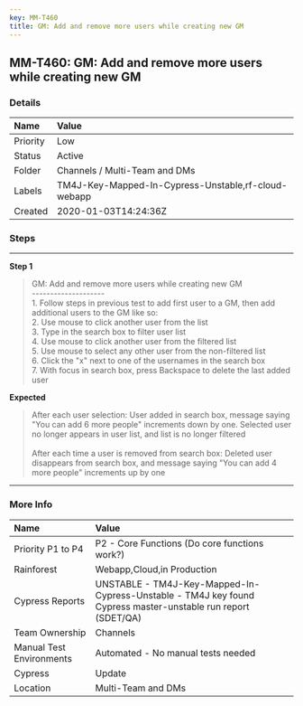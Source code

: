 ```yaml
---
key: MM-T460
title: GM: Add and remove more users while creating new GM
---
```


## MM-T460: GM: Add and remove more users while creating new GM

### Details

| Name     | Value                                               |
| :------- | :-------------------------------------------------- |
| Priority | Low                                                 |
| Status   | Active                                              |
| Folder   | Channels / Multi-Team and DMs                       |
| Labels   | TM4J-Key-Mapped-In-Cypress-Unstable,rf-cloud-webapp |
| Created  | 2020-01-03T14:24:36Z                                |

### Steps

<hr/>

**Step 1**

> <article>GM: Add and remove more users while creating new GM<br />--------------------<br />1. Follow steps in previous test to add first user to a GM, then add additional users to the GM like so:<br />2. Use mouse to click another user from the list<br />3. Type in the search box to filter user list<br />4. Use mouse to click another user from the filtered list<br />5. Use mouse to select any other user from the non-filtered list<br />6. Click the &quot;x&quot; next to one of the usernames in the search box<br />7. With focus in search box, press Backspace to delete the last added user</article>

**Expected**

> <article>After each user selection: User added in search box, message saying &quot;You can add 6 more people&quot; increments down by one. Selected user no longer appears in user list, and list is no longer filtered<br /><br />After each time a user is removed from search box: Deleted user disappears from search box, and message saying &quot;You can add 4 more people&quot; increments up by one</article>

<hr/>

### More Info

| Name                     | Value                                                                                                        |
| :----------------------- | :----------------------------------------------------------------------------------------------------------- |
| Priority P1 to P4        | P2 - Core Functions (Do core functions work?)                                                                |
| Rainforest               | Webapp,Cloud,in Production                                                                                   |
| Cypress Reports          | UNSTABLE - TM4J-Key-Mapped-In-Cypress-Unstable - TM4J key found Cypress master-unstable run report (SDET/QA) |
| Team Ownership           | Channels                                                                                                     |
| Manual Test Environments | Automated - No manual tests needed                                                                           |
| Cypress                  | Update                                                                                                       |
| Location                 | Multi-Team and DMs                                                                                           |
